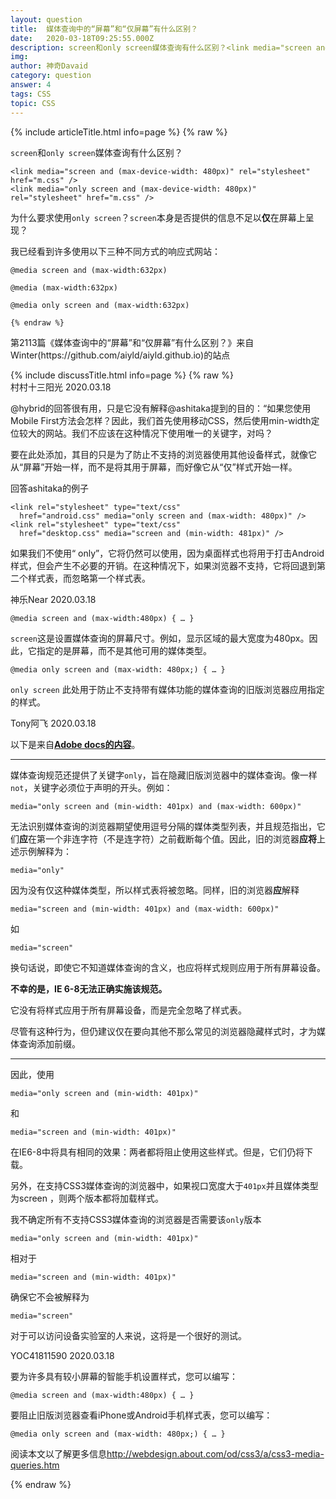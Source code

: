 ```yaml
---
layout: question
title:  媒体查询中的“屏幕”和“仅屏幕”有什么区别？
date:   2020-03-18T09:25:55.000Z
description: screen和only screen媒体查询有什么区别？<link media="screen and (max-device-width  480p...
img: 
author: 神奇Davaid
category: question
answer: 4
tags: CSS
topic: CSS
---
```

<div class="article-root">
  <div class="article">
    {% include articleTitle.html info=page %}
    {% raw %}
    <div class="article-content"><p><font style="vertical-align: inherit;"></font><code>screen</code><font style="vertical-align: inherit;"><font style="vertical-align: inherit;">和</font></font><code>only screen</code><font style="vertical-align: inherit;"><font style="vertical-align: inherit;">媒体查询有什么</font><font style="vertical-align: inherit;">区别</font><font style="vertical-align: inherit;">？</font></font></p>

<pre><code>&lt;link media="screen and (max-device-width: 480px)" rel="stylesheet" href="m.css" /&gt;<font></font>
&lt;link media="only screen and (max-device-width: 480px)" rel="stylesheet" href="m.css" /&gt;<font></font>
</code></pre>

<p><font style="vertical-align: inherit;"><font style="vertical-align: inherit;">为什么要求使用</font></font><code>only screen</code><font style="vertical-align: inherit;"><font style="vertical-align: inherit;">？</font></font><code>screen</code><font style="vertical-align: inherit;"><font style="vertical-align: inherit;">本身</font><font style="vertical-align: inherit;">是否</font><font style="vertical-align: inherit;">提供的信息不足以</font></font><strong><font style="vertical-align: inherit;"><font style="vertical-align: inherit;">仅</font></font></strong><font style="vertical-align: inherit;"><font style="vertical-align: inherit;">在屏幕上</font><font style="vertical-align: inherit;">呈现</font><font style="vertical-align: inherit;">？</font></font></p>

<p><font style="vertical-align: inherit;"><font style="vertical-align: inherit;">我已经看到许多使用以下三种不同方式的响应式网站：</font></font></p>

<pre class="lang-css prettyprint-override"><code>@media screen and (max-width:632px)
</code></pre>

<pre class="lang-css prettyprint-override"><code>@media (max-width:632px)
</code></pre>

<pre class="lang-css prettyprint-override"><code>@media only screen and (max-width:632px)
</code></pre></div>
    {% endraw %}
  </div>
  <p class="winter_mark">第2113篇《媒体查询中的“屏幕”和“仅屏幕”有什么区别？》来自Winter(https://github.com/aiyld/aiyld.github.io)的站点</p>
  <div class="discuss-wrapper">
    {% include discussTitle.html info=page %}
    {% raw %}
    <div class="discuss-item">
        <div class="discuss-parent">
          <div class="discuss-meta">
            <span class="discuss-user">村村十三阳光</span>
            <span class="discuss-time">2020.03.18</span>
          </div>
          <div class="discuss-comment"><p><font style="vertical-align: inherit;"><font style="vertical-align: inherit;">@hybrid的回答很有用，只是它没有解释@ashitaka提到的目的：“如果您使用Mobile First方法会怎样？因此，我们首先使用移动CSS，然后使用min-width定位较大的网站。我们不应该在这种情况下使用唯一的关键字，对吗？</font></font></p>

<p><font style="vertical-align: inherit;"><font style="vertical-align: inherit;">要在此处添加，其目的只是为了防止不支持的浏览器使用其他设备样式，就像它从“屏幕”开始一样，而不是将其用于屏幕，而好像它从“仅”样式开始一样。</font></font></p>

<p><font style="vertical-align: inherit;"><font style="vertical-align: inherit;">回答ashitaka的例子</font></font></p>

<pre><code>&lt;link rel="stylesheet" type="text/css" <font></font>
  href="android.css" media="only screen and (max-width: 480px)" /&gt;<font></font>
&lt;link rel="stylesheet" type="text/css" <font></font>
  href="desktop.css" media="screen and (min-width: 481px)" /&gt;<font></font>
</code></pre>

<p><font style="vertical-align: inherit;"><font style="vertical-align: inherit;">如果我们不使用“ only”，它将仍然可以使用，因为桌面样式也将用于打击Android样式，但会产生不必要的开销。</font><font style="vertical-align: inherit;">在这种情况下，如果浏览器不支持，它将回退到第二个样式表，而忽略第一个样式表。</font></font></p></div>
        </div></div><div class="discuss-item">
        <div class="discuss-parent">
          <div class="discuss-meta">
            <span class="discuss-user">神乐Near</span>
            <span class="discuss-time">2020.03.18</span>
          </div>
          <div class="discuss-comment"><pre class="lang-css prettyprint-override"><code>@media screen and (max-width:480px) { … } 
</code></pre>



<p><code>screen</code><font style="vertical-align: inherit;"><font style="vertical-align: inherit;">这是设置媒体查询的屏幕尺寸。</font><font style="vertical-align: inherit;">例如，显示区域的最大宽度为480px。</font><font style="vertical-align: inherit;">因此，它指定的是屏幕，而不是其他可用的媒体类型。</font></font></p>

<pre class="lang-css prettyprint-override"><code>@media only screen and (max-width: 480px;) { … } 
</code></pre>



<p><code>only screen</code><font style="vertical-align: inherit;"><font style="vertical-align: inherit;">  此处用于防止不支持带有媒体功能的媒体查询的旧版浏览器应用指定的样式。</font></font></p></div>
        </div></div><div class="discuss-item">
        <div class="discuss-parent">
          <div class="discuss-meta">
            <span class="discuss-user">Tony阿飞</span>
            <span class="discuss-time">2020.03.18</span>
          </div>
          <div class="discuss-comment"><p><font style="vertical-align: inherit;"><font style="vertical-align: inherit;">以下是来自</font></font><a href="http://www.adobe.com/devnet/dreamweaver/articles/introducing-media-queries.html" rel="noreferrer"><strong><font style="vertical-align: inherit;"><font style="vertical-align: inherit;">Adobe docs的内容</font></font></strong></a><font style="vertical-align: inherit;"><font style="vertical-align: inherit;">。</font></font></p>

<hr>

<p><font style="vertical-align: inherit;"><font style="vertical-align: inherit;">媒体查询规范还提供了关键字</font></font><code>only</code><font style="vertical-align: inherit;"><font style="vertical-align: inherit;">，旨在隐藏旧版浏览器中的媒体查询。</font><font style="vertical-align: inherit;">像一样</font></font><code>not</code><font style="vertical-align: inherit;"><font style="vertical-align: inherit;">，关键字必须位于声明的开头。</font><font style="vertical-align: inherit;">例如：</font></font></p>

<pre><code>media="only screen and (min-width: 401px) and (max-width: 600px)"
</code></pre>

<p><font style="vertical-align: inherit;"><font style="vertical-align: inherit;">无法识别媒体查询的浏览器期望使用逗号分隔的媒体类型列表，并且规范指出，它们</font></font><strong><font style="vertical-align: inherit;"><font style="vertical-align: inherit;">应</font></font></strong><font style="vertical-align: inherit;"><font style="vertical-align: inherit;">在第一个非连字符（不是连字符）之前截断每个值。</font><font style="vertical-align: inherit;">因此，旧的浏览器</font></font><strong><font style="vertical-align: inherit;"><font style="vertical-align: inherit;">应将</font></font></strong><font style="vertical-align: inherit;"><font style="vertical-align: inherit;">上述示例解释为：</font></font></p>

<pre><code>media="only"
</code></pre>

<p><font style="vertical-align: inherit;"><font style="vertical-align: inherit;">因为没有仅这种媒体类型，所以样式表将被忽略。</font><font style="vertical-align: inherit;">同样，旧的浏览器</font></font><strong><font style="vertical-align: inherit;"><font style="vertical-align: inherit;">应</font></font></strong><font style="vertical-align: inherit;"><font style="vertical-align: inherit;">解释</font></font></p>

<pre><code>media="screen and (min-width: 401px) and (max-width: 600px)"
</code></pre>

<p><font style="vertical-align: inherit;"><font style="vertical-align: inherit;">如 </font></font></p>

<pre><code>media="screen"
</code></pre>

<p><font style="vertical-align: inherit;"><font style="vertical-align: inherit;">换句话说，即使它不知道媒体查询的含义，也应将样式规则应用于所有屏幕设备。</font></font></p>

<p><strong><font style="vertical-align: inherit;"><font style="vertical-align: inherit;">不幸的是，IE 6-8无法正确实施该规范。</font></font></strong></p>

<p><font style="vertical-align: inherit;"><font style="vertical-align: inherit;">它没有将样式应用于所有屏幕设备，而是完全忽略了样式表。</font></font></p>

<p><font style="vertical-align: inherit;"><font style="vertical-align: inherit;">尽管有这种行为，但仍建议仅在要向其他不那么常见的浏览器隐藏样式时，才为媒体查询添加前缀。</font></font></p>

<hr>

<p><font style="vertical-align: inherit;"><font style="vertical-align: inherit;">因此，使用 </font></font></p>

<pre><code>media="only screen and (min-width: 401px)"
</code></pre>

<p><font style="vertical-align: inherit;"><font style="vertical-align: inherit;">和</font></font></p>

<pre><code>media="screen and (min-width: 401px)"
</code></pre>

<p><font style="vertical-align: inherit;"><font style="vertical-align: inherit;">在IE6-8中将具有相同的效果：两者都将阻止使用这些样式。</font><font style="vertical-align: inherit;">但是，它们仍将下载。</font></font></p>

<p><font style="vertical-align: inherit;"><font style="vertical-align: inherit;">另外，在支持CSS3媒体查询的浏览器中，如果视口宽度大于</font></font><code>401px</code><font style="vertical-align: inherit;"><font style="vertical-align: inherit;">并且媒体类型为screen </font><font style="vertical-align: inherit;">，则两个版本都将加载样式</font><font style="vertical-align: inherit;">。</font></font></p>

<p><font style="vertical-align: inherit;"><font style="vertical-align: inherit;">我不确定所有不支持CSS3媒体查询的浏览器是否需要该</font></font><code>only</code><font style="vertical-align: inherit;"><font style="vertical-align: inherit;">版本</font></font></p>

<pre><code>media="only screen and (min-width: 401px)" 
</code></pre>

<p><font style="vertical-align: inherit;"><font style="vertical-align: inherit;">相对于</font></font></p>

<pre><code>media="screen and (min-width: 401px)"
</code></pre>

<p><font style="vertical-align: inherit;"><font style="vertical-align: inherit;">确保它不会被解释为</font></font></p>

<pre><code>media="screen"
</code></pre>

<p><font style="vertical-align: inherit;"><font style="vertical-align: inherit;">对于可以访问设备实验室的人来说，这将是一个很好的测试。</font></font></p></div>
        </div></div><div class="discuss-item">
        <div class="discuss-parent">
          <div class="discuss-meta">
            <span class="discuss-user">YOC41811590</span>
            <span class="discuss-time">2020.03.18</span>
          </div>
          <div class="discuss-comment"><p><font style="vertical-align: inherit;"><font style="vertical-align: inherit;">要为许多具有较小屏幕的智能手机设置样式，您可以编写：</font></font></p>

<pre><code>@media screen and (max-width:480px) { … } 
</code></pre>

<p><font style="vertical-align: inherit;"><font style="vertical-align: inherit;">要阻止旧版浏览器查看iPhone或Android手机样式表，您可以编写：</font></font></p>

<pre><code>@media only screen and (max-width: 480px;) { … } 
</code></pre>

<p><font style="vertical-align: inherit;"><font style="vertical-align: inherit;">阅读本文以了解更多信息</font></font><a href="http://webdesign.about.com/od/css3/a/css3-media-queries.htm" rel="noreferrer"><font style="vertical-align: inherit;"><font style="vertical-align: inherit;">http://webdesign.about.com/od/css3/a/css3-media-queries.htm</font></font></a></p></div>
        </div></div>
    {% endraw %}
  </div>
<div>
